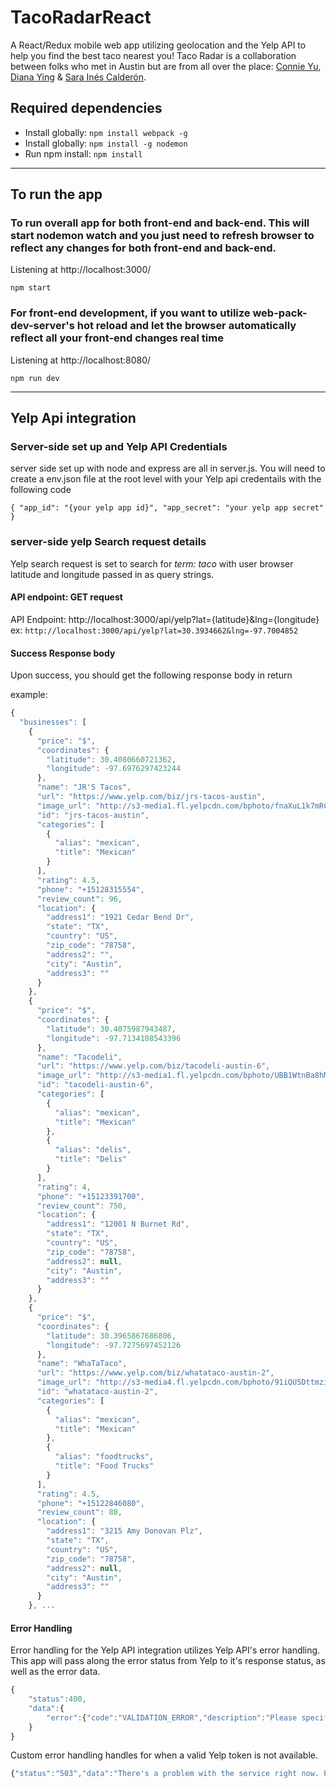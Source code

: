 # TacoRadarReact
A React/Redux mobile web app utilizing geolocation and the Yelp API to help you find the best taco nearest you! Taco Radar is a collaboration between folks who met in Austin but are from all over the place: [Connie Yu](https://www.linkedin.com/in/connieyuinaustin), [Diana Ying](https://www.linkedin.com/in/dianajying) & [Sara Inés Calderón](https://twitter.com/SaraChicaD).

## Required dependencies
- Install globally: `npm install webpack -g`
- Install globally: `npm install -g nodemon`
- Run npm install: `npm install`

---

## To run the app

### To run overall app for both front-end and back-end. This will start nodemon watch and you just need to refresh browser to reflect any changes for both front-end and back-end.

Listening at http://localhost:3000/

`npm start` 

### For front-end development, if you want to utilize web-pack-dev-server's hot reload and let the browser automatically reflect all your front-end changes real time

Listening at http://localhost:8080/

`npm run dev`

---
## Yelp Api integration

### Server-side set up and Yelp API Credentials
server side set up with node and express are all in server.js. You will need to create a env.json file at the root level with your Yelp api credentails with the following code

`{
  "app_id": "{your yelp app id}",
  "app_secret": "your yelp app secret"
}
`
### server-side yelp Search request details
Yelp search request is set to search for *term: taco* with user browser latitude and longitude passed in as query strings.

#### API endpoint: GET request
API Endpoint: http://localhost:3000/api/yelp?lat={latitude}&lng={longitude}
ex: `http://localhost:3000/api/yelp?lat=30.3934662&lng=-97.7004852`

#### Success Response body
Upon success, you should get the following response body in return

example:

```javascript
{
  "businesses": [
    {
      "price": "$",
      "coordinates": {
        "latitude": 30.4080660721362,
        "longitude": -97.6976297423244
      },
      "name": "JR'S Tacos",
      "url": "https://www.yelp.com/biz/jrs-tacos-austin",
      "image_url": "http://s3-media1.fl.yelpcdn.com/bphoto/fnaXuL1k7mRC0nDbxVbjSQ/o.jpg",
      "id": "jrs-tacos-austin",
      "categories": [
        {
          "alias": "mexican",
          "title": "Mexican"
        }
      ],
      "rating": 4.5,
      "phone": "+15128315554",
      "review_count": 96,
      "location": {
        "address1": "1921 Cedar Bend Dr",
        "state": "TX",
        "country": "US",
        "zip_code": "78758",
        "address2": "",
        "city": "Austin",
        "address3": ""
      }
    },
    {
      "price": "$",
      "coordinates": {
        "latitude": 30.4075987943487,
        "longitude": -97.7134108543396
      },
      "name": "Tacodeli",
      "url": "https://www.yelp.com/biz/tacodeli-austin-6",
      "image_url": "http://s3-media1.fl.yelpcdn.com/bphoto/UBB1WtnBa8hMZ5R95SWmag/o.jpg",
      "id": "tacodeli-austin-6",
      "categories": [
        {
          "alias": "mexican",
          "title": "Mexican"
        },
        {
          "alias": "delis",
          "title": "Delis"
        }
      ],
      "rating": 4,
      "phone": "+15123391700",
      "review_count": 750,
      "location": {
        "address1": "12001 N Burnet Rd",
        "state": "TX",
        "country": "US",
        "zip_code": "78758",
        "address2": null,
        "city": "Austin",
        "address3": ""
      }
    },
    {
      "price": "$",
      "coordinates": {
        "latitude": 30.3965867686806,
        "longitude": -97.7275697452126
      },
      "name": "WhaTaTaco",
      "url": "https://www.yelp.com/biz/whatataco-austin-2",
      "image_url": "http://s3-media4.fl.yelpcdn.com/bphoto/91iQU5DttmziZlfyKDgsEg/o.jpg",
      "id": "whatataco-austin-2",
      "categories": [
        {
          "alias": "mexican",
          "title": "Mexican"
        },
        {
          "alias": "foodtrucks",
          "title": "Food Trucks"
        }
      ],
      "rating": 4.5,
      "phone": "+15122846080",
      "review_count": 88,
      "location": {
        "address1": "3215 Amy Donovan Plz",
        "state": "TX",
        "country": "US",
        "zip_code": "78758",
        "address2": null,
        "city": "Austin",
        "address3": ""
      }
    }, ...
```


#### Error Handling
Error handling for the Yelp API integration utilizes Yelp API's error handling. This app will pass along the error status from Yelp to it's response status, as well as the error data.

```javascript
{
	"status":400,
	"data":{
		"error":{"code":"VALIDATION_ERROR","description":"Please specify a location or a latitude and longitude"}
	}
}

```

Custom error handling handles for when a valid Yelp token is not available.

```javascript
{"status":"503","data":"There's a problem with the service right now. Please try again later."}
```